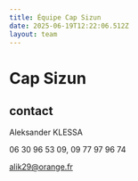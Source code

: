 ```yaml
---
title: Équipe Cap Sizun
date: 2025-06-19T12:22:06.512Z
layout: team
---
```


# Cap Sizun



## contact 

Aleksander KLESSA

06 30 96 53 09, 09 77 97 96 74

alik29@orange.fr


